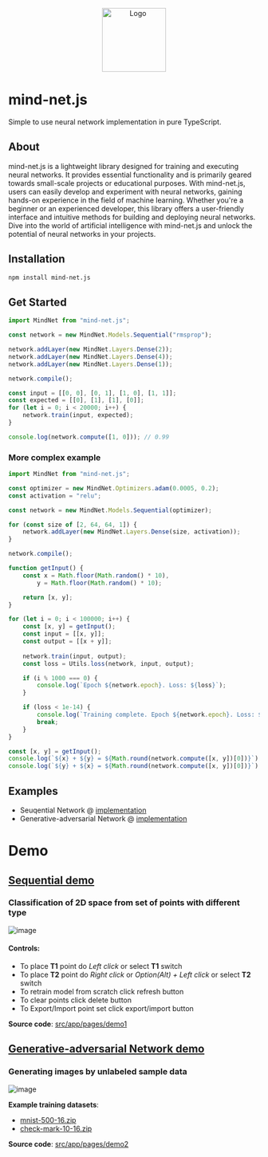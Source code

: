 <p align="center">
<img alt="Logo" width="128" src="https://github.com/DrA1ex/mind-net.js/assets/1194059/0057edad-e58b-4bfd-a515-acfeebbdaf88"/>
</p>


# mind-net.js

Simple to use neural network implementation in pure TypeScript.

## About

mind-net.js is a lightweight library designed for training and executing neural networks. It provides essential functionality and is primarily geared towards small-scale projects or educational purposes. With mind-net.js, users can easily develop and experiment with neural networks, gaining hands-on experience in the field of machine learning. Whether you're a beginner or an experienced developer, this library offers a user-friendly interface and intuitive methods for building and deploying neural networks. Dive into the world of artificial intelligence with mind-net.js and unlock the potential of neural networks in your projects.

## Installation 

```bash
npm install mind-net.js
```

## Get Started

```javascript
import MindNet from "mind-net.js";

const network = new MindNet.Models.Sequential("rmsprop");

network.addLayer(new MindNet.Layers.Dense(2));
network.addLayer(new MindNet.Layers.Dense(4));
network.addLayer(new MindNet.Layers.Dense(1));

network.compile();

const input = [[0, 0], [0, 1], [1, 0], [1, 1]];
const expected = [[0], [1], [1], [0]];
for (let i = 0; i < 20000; i++) {
    network.train(input, expected);
}

console.log(network.compute([1, 0])); // 0.99
```

### More complex example
```javascript
import MindNet from "mind-net.js";

const optimizer = new MindNet.Optimizers.adam(0.0005, 0.2);
const activation = "relu";

const network = new MindNet.Models.Sequential(optimizer);

for (const size of [2, 64, 64, 1]) {
    network.addLayer(new MindNet.Layers.Dense(size, activation));
}

network.compile();

function getInput() {
    const x = Math.floor(Math.random() * 10),
        y = Math.floor(Math.random() * 10);

    return [x, y];
}

for (let i = 0; i < 100000; i++) {
    const [x, y] = getInput();
    const input = [[x, y]];
    const output = [[x + y]];
    
    network.train(input, output);
    const loss = Utils.loss(network, input, output);

    if (i % 1000 === 0) {
        console.log(`Epoch ${network.epoch}. Loss: ${loss}`);
    }

    if (loss < 1e-14) {
        console.log(`Training complete. Epoch ${network.epoch}. Loss: ${loss}`);
        break;
    }
}

const [x, y] = getInput();
console.log(`${x} + ${y} = ${Math.round(network.compute([x, y])[0])}`);
console.log(`${y} + ${x} = ${Math.round(network.compute([x, y])[0])}`);
```

## Examples
- Seuqential Network @ [implementation](src/app/neural-network/engine/models/sequential.ts)
- Generative-adversarial Network @ [implementation](src/app/neural-network/engine/models/gan.ts)

# Demo
## [Sequential demo](https://dra1ex.github.io/mind-net.js/demo1/)
### Classification of 2D space from set of points with different type
![image](https://user-images.githubusercontent.com/1194059/128631442-0a0350df-d5b1-4ac2-b3d0-030e341f68a3.png)

#### Controls:
- To place **T1** point do _Left click_ or select **T1** switch
- To place **T2** point do _Right click_ or _Option(Alt) + Left click_ or select **T2** switch
- To retrain model from scratch click refresh button
- To clear points click delete button
- To Export/Import point set click export/import button 

**Source code**: [src/app/pages/demo1](/src/app/pages/demo1)

## [Generative-adversarial Network demo](https://dra1ex.github.io/mind-net.js/demo2/)
### Generating images by unlabeled sample data
![image](https://user-images.githubusercontent.com/1194059/131479119-84f7bd37-8d49-4f5f-981d-1dd7b64140e0.png)

**Example training datasets**: 
- [mnist-500-16.zip](https://github.com/DrA1ex/mind-net.js/files/7082675/mnist-16.zip)
- [check-mark-10-16.zip](https://github.com/DrA1ex/mind-net.js/files/7082841/check-mark-16.zip)


**Source code**: [src/app/pages/demo2](/src/app/pages/demo2)
